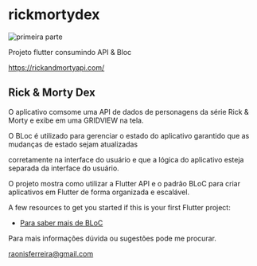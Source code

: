 # rickmortydex

![primeira parte](https://user-images.githubusercontent.com/49912559/232970969-9ab76bcc-3ab1-463c-9483-de0630963d7b.jpeg)


Projeto flutter consumindo API & Bloc

https://rickandmortyapi.com/


## Rick & Morty Dex

O aplicativo comsome uma API de dados de personagens da série Rick & Morty e exibe em uma GRIDVIEW na tela.

O BLoc é utilizado para gerenciar o estado do aplicativo garantido que as mudanças de estado sejam atualizadas 

corretamente na interface do usuário e que a lógica do aplicativo esteja separada da interface do usuário. 

O projeto mostra como utilizar a Flutter API e o padrão BLoC para criar aplicativos em Flutter de forma organizada e escalável.  

A few resources to get you started if this is your first Flutter project:

- [Para saber mais de BLoC](https://pub.dev/packages/flutter_bloc)

Para mais informações dúvida ou sugestões pode me procurar.

raonisferreira@gmail.com